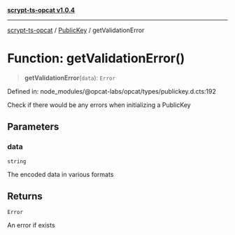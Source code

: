 [**scrypt-ts-opcat v1.0.4**](../../../README.md)

***

[scrypt-ts-opcat](../../../README.md) / [PublicKey](../README.md) / getValidationError

# Function: getValidationError()

> **getValidationError**(`data`): `Error`

Defined in: node\_modules/@opcat-labs/opcat/types/publickey.d.cts:192

Check if there would be any errors when initializing a PublicKey

## Parameters

### data

`string`

The encoded data in various formats

## Returns

`Error`

An error if exists
